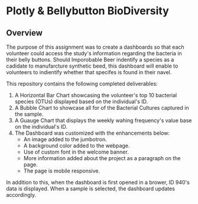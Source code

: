 # Plotly & Bellybutton BioDiversity 

## Overview

The purpose of this assignment was to create a dashboards so that each volunteer could access the study's information regarding the bacteria in their belly buttons. Should Imporobable Beer indentify a species as a cadidate to manufarcture synthetic beed, this dashboard will enable to volunteers to indientify whether that specifes is found in their navel.

This repository contains the following completed deliverables: 

1. A Horizontal Bar Chart showcasing the volunteer's top 10 bacterial species (OTUs) displayed based on the individual's ID.
2. A Bubble Chart to showcase all for of the Bacterial Cultures captured in the sample.
3. A Guauge Chart that displays the weekly wahing frequency's value base on the individual's ID.
4. The Dashboard was customized with the enhancements below:
    - An image added to the jumbotron.
    - A background color added to the webpage.
    - Use of custom font in the welcome banner. 
    - More information added about the project as a paragraph on the page. 
    - The page is mobile responsive.

  In addition to this, when the dashboard is first opened in a brower, ID 940's data is displayed. When a sample is selected, the dashboard updates accordingly. 
